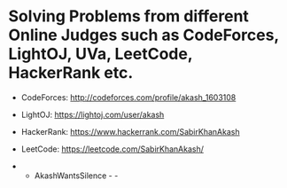 # Solving Problems from different Online Judges such as CodeForces, LightOJ, UVa, LeetCode, HackerRank etc. 

- CodeForces: http://codeforces.com/profile/akash_1603108
- LightOJ: https://lightoj.com/user/akash
- HackerRank: https://www.hackerrank.com/SabirKhanAkash
- LeetCode: https://leetcode.com/SabirKhanAkash/

- - AkashWantsSilence - -
 
